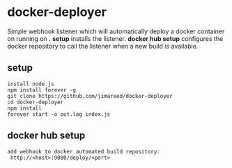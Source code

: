 # docker-deployer

Simple webhook listener which will automatically deploy a docker container on <host> running on <port>.  **<host> setup** installs the listener.  **docker hub setup** configures the docker repository to call the listener when a new build is available.

## <host> setup

```
install node.js
npm install forever -g
git clone https://github.com/jimareed/docker-deployer
cd docker-deployer
npm install
forever start -o out.log index.js
```

## docker hub setup

```
add webhook to docker automated build repository:
 http://<host>:9080/deploy/<port>
```
